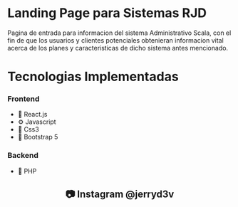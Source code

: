 # Landing Page para Sistemas RJD

Pagina de entrada para informacion del sistema Administrativo Scala, con el fin de que los
usuarios y clientes potenciales obtenieran informacion vital acerca de los planes y
caracteristicas de dicho sistema antes mencionado.

# Tecnologias Implementadas

<div id="header" align="start">
  <h3>Frontend</h3>
</div>

- 🚀 React.js
- ⚙ Javascript
- 🎨 Css3
- 👔 Bootstrap 5

<div id="header" align="start">
  <h3>Backend</h3>
</div>

-  🐘 PHP 


<div id="header" align="center">
  <h2> 📷 Instagram @jerryd3v</h2>
</div>
